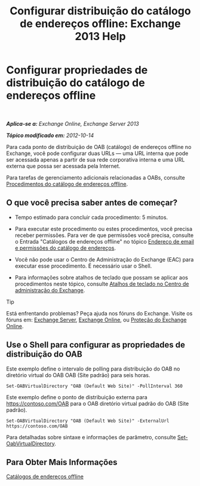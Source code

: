 ﻿---
title: 'Configurar distribuição do catálogo de endereços offline: Exchange 2013 Help'
TOCTitle: Configurar propriedades de distribuição do catálogo de endereços offline
ms:assetid: 8df985e9-75ba-47ea-9cc3-aa98a5d8acf4
ms:mtpsurl: https://technet.microsoft.com/pt-br/library/Bb123710(v=EXCHG.150)
ms:contentKeyID: 50486091
ms.date: 05/22/2018
mtps_version: v=EXCHG.150
f1_keywords:
- Microsoft.Exchange.Management.SnapIn.Esm.Servers.ClientAccess.OabDistributionGeneralPage
ms.translationtype: MT
---

# Configurar propriedades de distribuição do catálogo de endereços offline

 

_**Aplica-se a:** Exchange Online, Exchange Server 2013_

_**Tópico modificado em:** 2012-10-14_

Para cada ponto de distribuição de OAB (catálogo) de endereços offline no Exchange, você pode configurar duas URLs — uma URL interna que pode ser acessada apenas a partir de sua rede corporativa interna e uma URL externa que possa ser acessada pela Internet.

Para tarefas de gerenciamento adicionais relacionadas a OABs, consulte [Procedimentos do catálogo de endereços offline](offline-address-book-procedures-exchange-2013-help.md).

## O que você precisa saber antes de começar?

  - Tempo estimado para concluir cada procedimento: 5 minutos.

  - Para executar este procedimento ou estes procedimentos, você precisa receber permissões. Para ver de que permissões você precisa, consulte o Entrada "Catálogos de endereços offline" no tópico [Endereço de email e permissões do catálogo de endereços](email-address-and-address-book-permissions-exchange-2013-help.md).

  - Você não pode usar o Centro de Administração do Exchange (EAC) para executar esse procedimento. É necessário usar o Shell.

  - Para informações sobre atalhos de teclado que possam se aplicar aos procedimentos neste tópico, consulte [Atalhos de teclado no Centro de administração do Exchange](keyboard-shortcuts-in-the-exchange-admin-center-exchange-online-protection-help.md).


> [!TIP]
> Está enfrentando problemas? Peça ajuda nos fóruns do Exchange. Visite os fóruns em: <A href="https://go.microsoft.com/fwlink/p/?linkid=60612">Exchange Server</A>, <A href="https://go.microsoft.com/fwlink/p/?linkid=267542">Exchange Online</A>, ou <A href="https://go.microsoft.com/fwlink/p/?linkid=285351">Proteção do Exchange Online</A>.



## Use o Shell para configurar as propriedades de distribuição do OAB

Este exemplo define o intervalo de polling para distribuição do OAB no diretório virtual do OAB OAB (Site padrão) para seis horas.

    Set-OABVirtualDirectory "OAB (Default Web Site)" -PollInterval 360

Este exemplo define o ponto de distribuição externa para https://contoso.com/OAB para o OAB diretório virtual padrão do OAB (Site padrão).

    Set-OABVirtualDirectory "OAB (Default Web Site)" -ExternalUrl https://contoso.com/OAB

Para detalhadas sobre sintaxe e informações de parâmetro, consulte [Set-OabVirtualDirectory](https://technet.microsoft.com/pt-br/library/bb124707\(v=exchg.150\)).

## Para Obter Mais Informações

[Catálogos de endereços offline](offline-address-books-exchange-2013-help.md)

